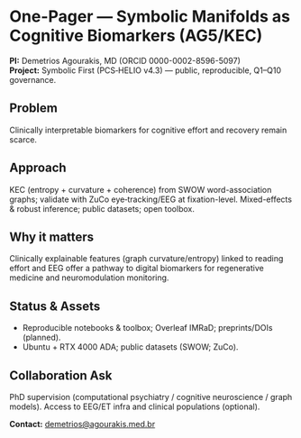 # One-Pager — Symbolic Manifolds as Cognitive Biomarkers (AG5/KEC)

**PI:** Demetrios Agourakis, MD (ORCID 0000-0002-8596-5097)  
**Project:** Symbolic First (PCS‑HELIO v4.3) — public, reproducible, Q1–Q10 governance.

## Problem
Clinically interpretable biomarkers for cognitive effort and recovery remain scarce.

## Approach
KEC (entropy + curvature + coherence) from SWOW word-association graphs; validate with ZuCo eye‑tracking/EEG at fixation-level. Mixed-effects & robust inference; public datasets; open toolbox.

## Why it matters
Clinically explainable features (graph curvature/entropy) linked to reading effort and EEG offer a pathway to digital biomarkers for regenerative medicine and neuromodulation monitoring.

## Status & Assets
- Reproducible notebooks & toolbox; Overleaf IMRaD; preprints/DOIs (planned).
- Ubuntu + RTX 4000 ADA; public datasets (SWOW; ZuCo).

## Collaboration Ask
PhD supervision (computational psychiatry / cognitive neuroscience / graph models). Access to EEG/ET infra and clinical populations (optional).

**Contact:** demetrios@agourakis.med.br
